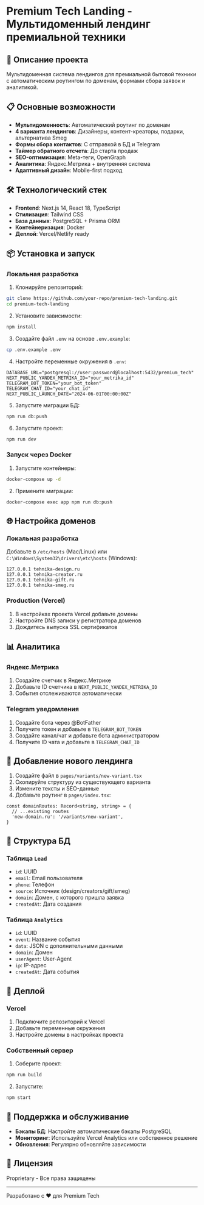 # Premium Tech Landing - Мультидоменный лендинг премиальной техники

## 🚀 Описание проекта

Мультидоменная система лендингов для премиальной бытовой техники с автоматическим роутингом по доменам, формами сбора заявок и аналитикой.

## 📋 Основные возможности

- **Мультидоменность**: Автоматический роутинг по доменам
- **4 варианта лендингов**: Дизайнеры, контент-креаторы, подарки, альтернатива Smeg
- **Формы сбора контактов**: С отправкой в БД и Telegram
- **Таймер обратного отсчета**: До старта продаж
- **SEO-оптимизация**: Meta-теги, OpenGraph
- **Аналитика**: Яндекс.Метрика + внутренняя система
- **Адаптивный дизайн**: Mobile-first подход

## 🛠 Технологический стек

- **Frontend**: Next.js 14, React 18, TypeScript
- **Стилизация**: Tailwind CSS
- **База данных**: PostgreSQL + Prisma ORM
- **Контейнеризация**: Docker
- **Деплой**: Vercel/Netlify ready

## 📦 Установка и запуск

### Локальная разработка

1. Клонируйте репозиторий:
```bash
git clone https://github.com/your-repo/premium-tech-landing.git
cd premium-tech-landing
```

2. Установите зависимости:
```bash
npm install
```

3. Создайте файл `.env` на основе `.env.example`:
```bash
cp .env.example .env
```

4. Настройте переменные окружения в `.env`:
```
DATABASE_URL="postgresql://user:password@localhost:5432/premium_tech"
NEXT_PUBLIC_YANDEX_METRIKA_ID="your_metrika_id"
TELEGRAM_BOT_TOKEN="your_bot_token"
TELEGRAM_CHAT_ID="your_chat_id"
NEXT_PUBLIC_LAUNCH_DATE="2024-06-01T00:00:00Z"
```

5. Запустите миграции БД:
```bash
npm run db:push
```

6. Запустите проект:
```bash
npm run dev
```

### Запуск через Docker

1. Запустите контейнеры:
```bash
docker-compose up -d
```

2. Примените миграции:
```bash
docker-compose exec app npm run db:push
```

## 🌐 Настройка доменов

### Локальная разработка

Добавьте в `/etc/hosts` (Mac/Linux) или `C:\Windows\System32\drivers\etc\hosts` (Windows):
```
127.0.0.1 tehnika-design.ru
127.0.0.1 tehnika-creator.ru
127.0.0.1 tehnika-gift.ru
127.0.0.1 tehnika-smeg.ru
```

### Production (Vercel)

1. В настройках проекта Vercel добавьте домены
2. Настройте DNS записи у регистратора доменов
3. Дождитесь выпуска SSL сертификатов

## 📊 Аналитика

### Яндекс.Метрика

1. Создайте счетчик в Яндекс.Метрике
2. Добавьте ID счетчика в `NEXT_PUBLIC_YANDEX_METRIKA_ID`
3. События отслеживаются автоматически

### Telegram уведомления

1. Создайте бота через @BotFather
2. Получите токен и добавьте в `TELEGRAM_BOT_TOKEN`
3. Создайте канал/чат и добавьте бота администратором
4. Получите ID чата и добавьте в `TELEGRAM_CHAT_ID`

## 🔧 Добавление нового лендинга

1. Создайте файл в `pages/variants/new-variant.tsx`
2. Скопируйте структуру из существующего варианта
3. Измените тексты и SEO-данные
4. Добавьте роутинг в `pages/index.tsx`:
```tsx
const domainRoutes: Record<string, string> = {
  // ...existing routes
  'new-domain.ru': '/variants/new-variant',
}
```

## 📝 Структура БД

### Таблица `Lead`
- `id`: UUID
- `email`: Email пользователя
- `phone`: Телефон
- `source`: Источник (design/creators/gift/smeg)
- `domain`: Домен, с которого пришла заявка
- `createdAt`: Дата создания

### Таблица `Analytics`
- `id`: UUID
- `event`: Название события
- `data`: JSON с дополнительными данными
- `domain`: Домен
- `userAgent`: User-Agent
- `ip`: IP-адрес
- `createdAt`: Дата события

## 🚀 Деплой

### Vercel

1. Подключите репозиторий к Vercel
2. Добавьте переменные окружения
3. Настройте домены в настройках проекта

### Собственный сервер

1. Соберите проект:
```bash
npm run build
```

2. Запустите:
```bash
npm start
```

## 📱 Поддержка и обслуживание

- **Бэкапы БД**: Настройте автоматические бэкапы PostgreSQL
- **Мониторинг**: Используйте Vercel Analytics или собственное решение
- **Обновления**: Регулярно обновляйте зависимости

## 📄 Лицензия

Proprietary - Все права защищены

---

Разработано с ❤️ для Premium Tech
